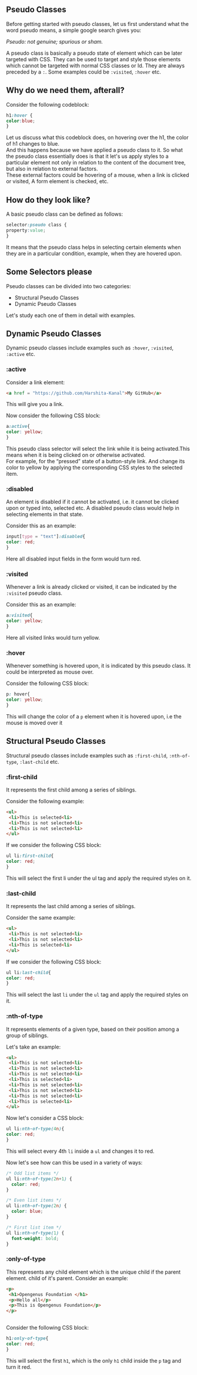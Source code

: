 ## Pseudo Classes
Before getting started with pseudo classes, let us first understand what the word pseudo means,
a simple google search gives you: <br/>

 *Pseudo: not genuine; spurious or sham.* <br/>

A pseudo class is basically a pseudo state of element which can be later targeted with CSS.
They can be used to target and style those elements which cannot be targeted with normal CSS classes or Id.
They are always preceded by a `:`. Some examples could be `:visited`, `:hover` etc.

## Why do we need them, afterall?
Consider the following codeblock: <br/>
```css
h1:hover {
color:blue;
}
```
Let us discuss what this codeblock does, on hovering over the h1, the color of 
h1 changes to blue.<br/>
And this happens because we have applied a pseudo class to it.
So what the pseudo class essentially does is that it let's us apply styles to a particular element
 not only in relation to the content of the document tree, but also in relation to external factors.
<br/>
These external factors could be hovering of a mouse, when a link is clicked or visited, 
A form element is checked, etc.

## How do they look like?
A basic pseudo class can be defined as follows:
```css
selector:pseudo class {
property:value;
}
```
It means that the pseudo class helps in selecting certain elements when they are in a particular condition, 
example, when they are hovered upon.

## Some Selectors please
Pseudo classes can be divided into two categories:
* Structural Pseudo Classes
* Dynamic Pseudo Classes <br/>

Let's study each one of them in detail with examples.

## Dynamic Pseudo Classes
Dynamic pseudo classes include examples such as `:hover`, `:visited`, `:active` etc.
### :active
Consider a link element:
```html
<a href = "https://github.com/Harshita-Kanal">My GitHub</a>
```
This will give you a link.

Now consider the following CSS block:
```css
a:active{
color: yellow;
}
```
This pseudo class selector will select the link while it is being activated.This means when it is being clicked on
or otherwise activated. <br/> For example, for the “pressed” state of a button-style link.
And change its color to yellow by applying the corresponding CSS styles to the selected item.


### :disabled
An element is disabled if it cannot be activated, i.e. it cannot be clicked upon or typed into, selected etc.
A disabled pseudo class would help in selecting elements in that state.

Consider this as an example:
```css
input[type = "text"]:disabled{
color: red;
}
```
Here all disabled input fields in the form would turn red.

### :visited
Whenever a link is already clicked or visited, it can be indicated by the `:visited` 
pseudo class.

Consider this as an example:
```css
a:visited{
color: yellow;
}
```
Here all visited links would turn yellow.

### :hover
Whenever something is hovered upon, it is indicated by this pseudo class.
It could be interpreted as mouse over. <br/>

Consider the following CSS block:
```css
p: hover{
color: yellow;
}
```
This will change the color of a `p` element when it is hovered upon, i.e the 
mouse is moved over it



## Structural Pseudo Classes
Structural pseudo classes include examples such as  `:first-child`,
`:nth-of-type`, `:last-child` etc.

### :first-child
It represents the first child among a series of siblings.

Consider the following example:
```html
<ul>
 <li>This is selected<li>
 <li>This is not selected<li>
 <li>This is not selected<li>
</ul>
```
If we consider the following CSS block:
```css
ul li:first-child{
color: red;
}
```
This will select the first li under the ul tag and apply the
required styles on it.

### :last-child
It represents the last child among a series of siblings.

Consider the same example:
```html
<ul>
 <li>This is not selected<li>
 <li>This is not selected<li>
 <li>This is selected<li>
</ul>
```
If we consider the following CSS block:
```css
ul li:last-child{
color: red;
}
```

This will select the last `li` under the `ul` tag and apply the
required styles on it.

### :nth-of-type

It represents elements of a given type, based on their position among a group of siblings.

Let's take an example:
```html
<ul>
 <li>This is not selected<li>
 <li>This is not selected<li>
 <li>This is not selected<li>
 <li>This is selected<li>
 <li>This is not selected<li>
 <li>This is not selected<li>
 <li>This is not selected<li>
 <li>This is selected<li>
</ul>
```

Now let's consider a CSS block:

```css
ul li:nth-of-type(4n){
color: red;
}
```
This will select every 4th `li` inside a `ul` and changes it to red.

Now let's see how can this be used in a variety of ways:

```css
/* Odd list items */
ul li:nth-of-type(2n+1) {
  color: red;
}

/* Even list items */
ul li:nth-of-type(2n) {
  color: blue;
}

/* First list item */
ul li:nth-of-type(1) {
  font-weight: bold;
}
```

### :only-of-type
This represents any child element which is the unique child if the parent element.
child of it's parent.
Consider an example:
```html
<p>
 <h1>Opengenus Foundation </h1>
 <p>Hello all</p>
 <p>This is Opengenus Foundation</p>
</p>
 
```

Consider the following CSS block:
```css
h1:only-of-type{
color: red;
}
```
This will select the first `h1`, which is the only `h1` child inside the `p` tag and turn 
it red.












